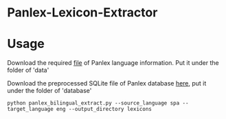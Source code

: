 # Panlex-Lexicon-Extractor
# Usage
Download the required [file](https://drive.google.com/file/d/1mDt1KLi8l7-9ADhDLbnfvlU7Xyjv-BjJ/view?usp=sharing) of Panlex language information. Put it under the folder of 'data'

Download the preprocessed SQLite file of Panlex database [here](), put it under the folder of 'database'

```
python panlex_bilingual_extract.py --source_language spa --target_language eng --output_directory lexicons
```